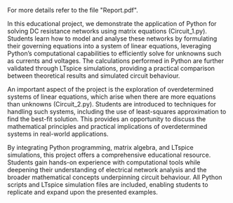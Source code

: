 For more details refer to the file "Report.pdf". 

In this educational project, we demonstrate the application of Python for solving DC resistance networks using matrix equations (Circuit_1.py). Students learn how to model and analyse these networks by formulating their governing equations into a system of linear equations, leveraging Python’s computational capabilities to efficiently solve for unknowns such as currents and voltages. The calculations performed in Python are further validated through LTspice simulations, providing a practical comparison between theoretical results and simulated circuit behaviour.

An important aspect of the project is the exploration of overdetermined systems of linear equations, which arise when there are more equations than unknowns (Circuit_2.py). Students are introduced to techniques for handling such systems, including the use of least-squares approximation to find the best-fit solution. This provides an opportunity to discuss the mathematical principles and practical implications of overdetermined systems in real-world applications.

By integrating Python programming, matrix algebra, and LTspice simulations, this project offers a comprehensive educational resource. Students gain hands-on experience with computational tools while deepening their understanding of electrical network analysis and the broader mathematical concepts underpinning circuit behaviour. All Python scripts and LTspice simulation files are included, enabling students to replicate and expand upon the presented examples.
